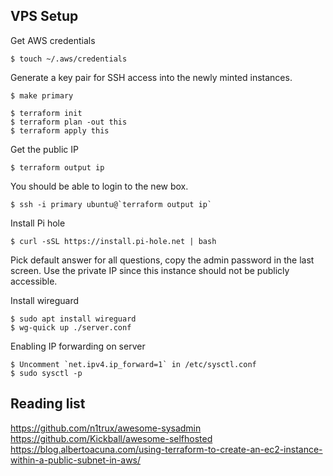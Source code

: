 ## VPS Setup

Get AWS credentials

    $ touch ~/.aws/credentials

Generate a key pair for SSH access into the newly minted instances.

    $ make primary

    $ terraform init
    $ terraform plan -out this
    $ terraform apply this

Get the public IP

    $ terraform output ip

You should be able to login to the new box.

    $ ssh -i primary ubuntu@`terraform output ip`

Install Pi hole

    $ curl -sSL https://install.pi-hole.net | bash

Pick default answer for all questions, copy the admin password in the last
screen. Use the private IP since this instance should not be publicly
accessible.

Install wireguard

    $ sudo apt install wireguard
    $ wg-quick up ./server.conf

Enabling IP forwarding on server

    $ Uncomment `net.ipv4.ip_forward=1` in /etc/sysctl.conf
    $ sudo sysctl -p

## Reading list

https://github.com/n1trux/awesome-sysadmin
https://github.com/Kickball/awesome-selfhosted
https://blog.albertoacuna.com/using-terraform-to-create-an-ec2-instance-within-a-public-subnet-in-aws/
